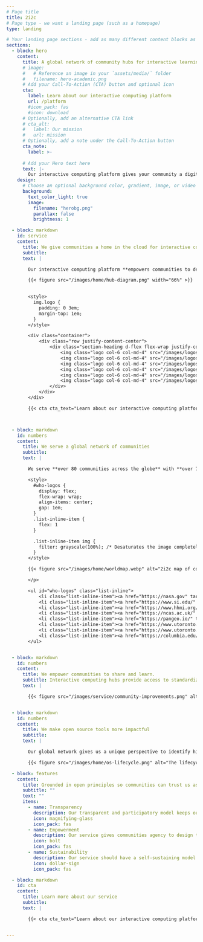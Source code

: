 ```yaml
---
# Page title
title: 2i2c
# Page type - we want a landing page (such as a homepage)
type: landing

# Your landing page sections - add as many different content blocks as you like
sections:
  - block: hero
    content:
      title: A global network of community hubs for interactive learning and discovery
      # image:
      #   # Reference an image in your `assets/media/` folder
      #   filename: hero-academic.png
      # Add your Call-To-Action (CTA) button and optional icon
      cta:
        label: Learn about our interactive computing platform
        url: /platform
        #icon_pack: fas
        #icon: download
      # Optionally, add an alternative CTA link
      # cta_alt:
      #   label: Our mission
      #   url: mission
      # Optionally, add a note under the Call-To-Action button
      cta_note:
        label: >-
                  
      # Add your Hero text here
      text: |-
        Our interactive computing platform gives your community a digital home to create and share knowledge, and a global network of communities to learn from.
    design:
      # Choose an optional background color, gradient, image, or video
      background:
        text_color_light: true
        image:
          filename: "herobg.png"
          parallax: false
          brightness: 1

  - block: markdown
    id: service
    content:
      title: We give communities a home in the cloud for interactive computing.
      subtitle: 
      text: |

        Our interactive computing platform **empowers communities to design a hub for their unique workflows**. They bring together open source tools, data, and computational resources in a remotely-accessible interactive environment for creating and sharing knowledge.

        {{< figure src="/images/home/hub-diagram.png" width="66%" >}}

                
        <style>
          img.logo {
            padding: 0 3em;
            margin-top: 1em;
          }
        </style>

        <div class="container">
            <div class="row justify-content-center">
                <div class="section-heading d-flex flex-wrap justify-content-center col-12 mb-3 text-center">
                    <img class="logo col-6 col-md-4" src="/images/logos/project/jupyterlab.svg" alt="Jupyter Lab logo">
                    <img class="logo col-6 col-md-4" src="/images/logos/project/jupyterhub.svg" alt="Jupyter Hub logo">
                    <img class="logo col-6 col-md-4" src="/images/logos/project/jupyterbook.svg" alt="Jupyter Book logo">
                    <img class="logo col-6 col-md-4" src="/images/logos/project/jupyter.svg" alt="Jupyter logo">
                    <img class="logo col-6 col-md-4" src="/images/logos/project/myst.svg" alt="MyST logo">
                    <img class="logo col-6 col-md-4" src="/images/logos/project/binder.svg" alt="Binder logo">
                </div>
            </div>
        </div>

        {{< cta cta_text="Learn about our interactive computing platform" cta_link="/service" cta_new_tab="false" >}}



  - block: markdown
    id: numbers
    content:
      title: We serve a global network of communities
      subtitle: 
      text: |

        We serve **over 80 communities across the globe** with **over 7000 active users** that are dedicated to creating and sharing knowledge. This includes **educational communities** that share knowledge within a community, **research communities** that create advances at the frontier of knowledge, and **applied knowledge communities** that use advances in knowledge to serve the public.

        <style>
          #who-logos {
            display: flex;
            flex-wrap: wrap;
            align-items: center;
            gap: 1em;
          }
          .list-inline-item {
            flex: 1
          }

          .list-inline-item img {
            filter: grayscale(100%); /* Desaturates the image completely */
          }
        </style>

        {{< figure src="/images/home/worldmap.webp" alt="2i2c map of communities" caption="A map of the rough location of communities with currently active hubs. Updated as of April 2024, [see our interactive map](https://2i2c.org/kpis/cloud/#map-of-hubs) for the latest data.">}}

        </p>

        <ul id="who-logos" class="list-inline">
            <li class="list-inline-item"><a href="https://nasa.gov" target="_blank"><img src="/images/logos/community/nasa.svg" alt="Nasa logo"></a></li>
            <li class="list-inline-item"><a href="https://www.si.edu/" target="_blank"><img src="/images/logos/community/smithsonian.svg" alt="Smithsonian logo"></a></li>
            <li class="list-inline-item"><a href="https://www.hhmi.org/" target="_blank"><img src="/images/logos/community/howard-hughes-medical-institute.svg" alt="Howard Hughes Medical Institute logo"></a></li>
            <li class="list-inline-item"><a href="https://ncas.ac.uk/" target="_blank"><img src="/images/logos/community/ncas.png" alt="NCAS logo"></a></li>
            <li class="list-inline-item"><a href="https://pangeo.io/" target="_blank"><img src="/images/logos/community/pangeo.svg" alt="Pangeo logo"></a></li>
            <li class="list-inline-item"><a href="https://www.utoronto.ca/" target="_blank"><img src="/images/logos/community/university-of-toronto.svg" alt="University of toronto logo"></a></li>
            <li class="list-inline-item"><a href="https://www.utoronto.ca/" target="_blank"><img src="/images/logos/community/university-of-toronto.svg" alt="University of toronto logo"></a></li>
            <li class="list-inline-item"><a href="https://columbia.edu/" target="_blank"><img src="/images/logos/community/columbia-university.png" alt="Columbia University logo"></a></li>
        </ul>


  - block: markdown
    id: numbers
    content:
      title: We empower communities to share and learn.
      subtitle: Interactive computing hubs provide access to standardized workflows that make it easier for community members to teach and share with one another, and to enhance their work together.
      text: |

        {{< figure src="/images/service/community-improvements.png" alt="How communities improve with shared infrastructure.">}}


  - block: markdown
    id: numbers
    content:
      title: We make open source tools more impactful
      subtitle: 
      text: |

        Our global network gives us a unique perspective to identify high-impact improvements to open source tools. We collaborate with open source communities to make upstream enhancements, and re-deploy the improved tools to the communities in our network.

        {{< figure src="/images/home/os-lifecycle.png" alt="The lifecycle of upstream development">}}

  - block: features
    content:
      title: Grounded in open principles so communities can trust us as stewards of critical scientific workflows.
      subtitle: ""
      text: ""
      items:
        - name: Transparency
          description: Our transparent and participatory model keeps our incentives aligned with community needs.
          icon: magnifying-glass
          icon_pack: fas
        - name: Empowerment
          description: Our service gives communities agency to design the service they need, and to manage it without 2i2c if they wish.
          icon: bolt
          icon_pack: fas
        - name: Sustainability
          description: Our service should have a self-sustaining model that ensures continuity, growth, and funder independence.
          icon: dollar-sign
          icon_pack: fas

  - block: markdown
    id: cta
    content:
      title: Learn more about our service
      subtitle: 
      text: |

        {{< cta cta_text="Learn about our interactive computing platform" cta_link="/service" cta_new_tab="false" >}}


---
```


